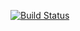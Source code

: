 [![Build Status](https://travis-ci.org/chubibest/usepost.svg?branch=master)](https://travis-ci.org/chubibest/usepost)
